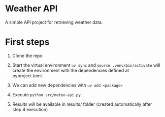 # Weather API

A simple API project for retrieving weather data.

# First steps

1. Clone the repo

2. Start the virtual environment `uv sync` and `source .venv/bin/activate` will create the environment with the dependencies defined at pyproject.toml.
3. We can add new dependencies with `uv add <package>`

4. Execute `python src/meteo-api.py`

5. Results will be available in results/ folder (created automatically after step 4 execution)
